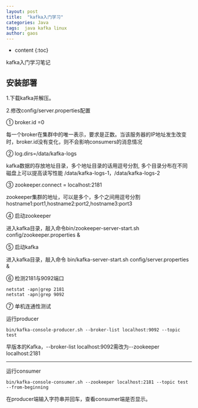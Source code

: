 ```yaml
---
layout: post
title:  "kafka入门学习"
categories: Java
tags:  java kafka linux
author: gaos
---
```


* content
{:toc}

kafka入门学习笔记




## 安装部署
1.下载kafka并解压。

2.修改config/server.properties配置

① broker.id =0

每一个broker在集群中的唯一表示，要求是正数。当该服务器的IP地址发生改变时，broker.id没有变化，则不会影响consumers的消息情况
		    
② log.dirs=/data/kafka-logs

kafka数据的存放地址目录，多个地址目录的话用逗号分割, 多个目录分布在不同磁盘上可以提高读写性能  /data/kafka-logs-1，/data/kafka-logs-2
		  
③ zookeeper.connect = localhost:2181

zookeeper集群的地址，可以是多个，多个之间用逗号分割 hostname1:port1,hostname2:port2,hostname3:port3
		  
④ 启动zookeeper

进入kafka目录，敲入命令bin/zookeeper-server-start.sh config/zookeeper.properties &
		    
⑤ 启动kafka

进入kafka目录，敲入命令 bin/kafka-server-start.sh config/server.properties &
		
⑥ 检测2181与9092端口

```
netstat -apn|grep 2181
netstat -apn|grep 9092

```
        
⑦ 单机连通性测试

运行producer

```bin/kafka-console-producer.sh --broker-list localhost:9092 --topic test```

早版本的Kafka，--broker-list localhost:9092需改为--zookeeper localhost:2181   

---

运行consumer  
                       
```bin/kafka-console-consumer.sh --zookeeper localhost:2181 --topic test --from-beginning```

在producer端输入字符串并回车，查看consumer端是否显示。 